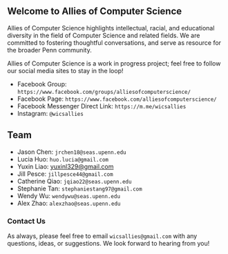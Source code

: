 ## Welcome to Allies of Computer Science

Allies of Computer Science highlights intellectual, racial, and educational diversity in the field of Computer Science and related fields. We are committed to fostering thoughtful conversations, and serve as resource for the broader Penn community.

Allies of Computer Science is a work in progress project; feel free to follow our social media sites to stay in the loop!

- Facebook Group: `https://www.facebook.com/groups/alliesofcomputerscience/`
- Facebook Page: `https://www.facebook.com/alliesofcomputerscience/`
- Facebook Messenger Direct Link: `https://m.me/wicsallies`
- Instagram: `@wicsallies`

## Team

- Jason Chen: `jrchen18@seas.upenn.edu`
- Lucia Huo: `huo.lucia@gmail.com`
- Yuxin Liao: yuxinl329@gmail.com
- Jill Pesce: `jillpesce44@gmail.com`
- Catherine Qiao: `jqiao22@seas.upenn.edu`
- Stephanie Tan: `stephaniestang97@gmail.com`
- Wendy Wu: `wendywu@seas.upenn.edu`
- Alex Zhao: `alexzhao@seas.upenn.edu`





### Contact Us

As always, please feel free to email `wicsallies@gmail.com` with any questions, ideas, or suggestions. We look forward to hearing from you!

